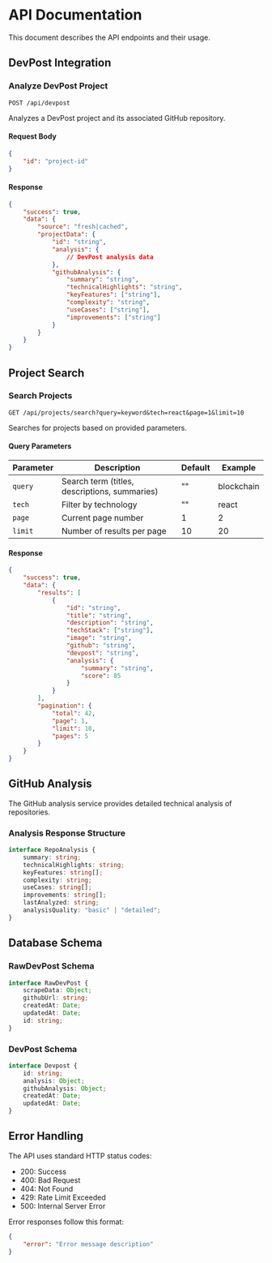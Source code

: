 # API Documentation

This document describes the API endpoints and their usage.

## DevPost Integration

### Analyze DevPost Project

```http
POST /api/devpost
```

Analyzes a DevPost project and its associated GitHub repository.

#### Request Body

```json
{
    "id": "project-id"
}
```

#### Response

```json
{
    "success": true,
    "data": {
        "source": "fresh|cached",
        "projectData": {
            "id": "string",
            "analysis": {
                // DevPost analysis data
            },
            "githubAnalysis": {
                "summary": "string",
                "technicalHighlights": "string",
                "keyFeatures": ["string"],
                "complexity": "string",
                "useCases": ["string"],
                "improvements": ["string"]
            }
        }
    }
}
```

## Project Search

### Search Projects

```http
GET /api/projects/search?query=keyword&tech=react&page=1&limit=10
```

Searches for projects based on provided parameters.

#### Query Parameters

| Parameter | Description                                   | Default | Example    |
| --------- | --------------------------------------------- | ------- | ---------- |
| `query`   | Search term (titles, descriptions, summaries) | ""      | blockchain |
| `tech`    | Filter by technology                          | ""      | react      |
| `page`    | Current page number                           | 1       | 2          |
| `limit`   | Number of results per page                    | 10      | 20         |

#### Response

```json
{
    "success": true,
    "data": {
        "results": [
            {
                "id": "string",
                "title": "string",
                "description": "string",
                "techStack": ["string"],
                "image": "string",
                "github": "string",
                "devpost": "string",
                "analysis": {
                    "summary": "string",
                    "score": 85
                }
            }
        ],
        "pagination": {
            "total": 42,
            "page": 1,
            "limit": 10,
            "pages": 5
        }
    }
}
```

## GitHub Analysis

The GitHub analysis service provides detailed technical analysis of repositories.

### Analysis Response Structure

```typescript
interface RepoAnalysis {
    summary: string;
    technicalHighlights: string;
    keyFeatures: string[];
    complexity: string;
    useCases: string[];
    improvements: string[];
    lastAnalyzed: string;
    analysisQuality: "basic" | "detailed";
}
```

## Database Schema

### RawDevPost Schema

```typescript
interface RawDevPost {
    scrapeData: Object;
    githubUrl: string;
    createdAt: Date;
    updatedAt: Date;
    id: string;
}
```

### DevPost Schema

```typescript
interface Devpost {
    id: string;
    analysis: Object;
    githubAnalysis: Object;
    createdAt: Date;
    updatedAt: Date;
}
```

## Error Handling

The API uses standard HTTP status codes:

-   200: Success
-   400: Bad Request
-   404: Not Found
-   429: Rate Limit Exceeded
-   500: Internal Server Error

Error responses follow this format:

```json
{
    "error": "Error message description"
}
```
